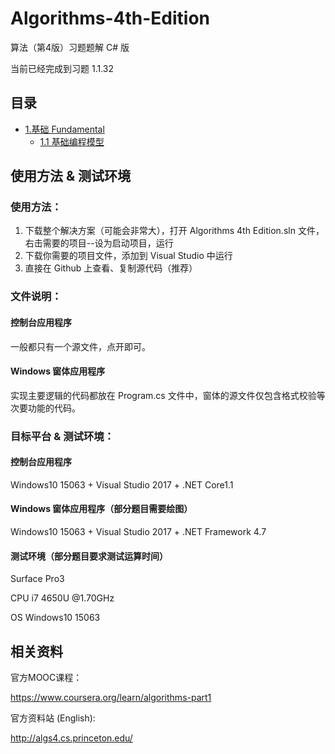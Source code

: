 # Algorithms-4th-Edition

算法（第4版）习题题解 C# 版  

当前已经完成到习题 1.1.32  

## 目录

- [1.基础 Fundamental](https://github.com/ikesnowy/Algorithms-4th-Edition-in-Csharp/tree/master/1%20Fundamental)
  - [1.1 基础编程模型](https://github.com/ikesnowy/Algorithms-4th-Edition-in-Csharp/tree/master/1%20Fundamental/1.1)

## 使用方法 & 测试环境

### 使用方法：  

1. 下载整个解决方案（可能会非常大），打开 Algorithms 4th Edition.sln 文件，右击需要的项目--设为启动项目，运行  
2. 下载你需要的项目文件，添加到 Visual Studio 中运行  
3. 直接在 Github 上查看、复制源代码（推荐）

### 文件说明：

#### 控制台应用程序  

一般都只有一个源文件，点开即可。

#### Windows 窗体应用程序

实现主要逻辑的代码都放在 Program.cs 文件中，窗体的源文件仅包含格式校验等次要功能的代码。  

### 目标平台 & 测试环境：  

#### 控制台应用程序  
Windows10 15063 + Visual Studio 2017 + .NET Core1.1  

#### Windows 窗体应用程序（部分题目需要绘图）  
Windows10 15063 + Visual Studio 2017 + .NET Framework 4.7  

#### 测试环境（部分题目要求测试运算时间）  
Surface Pro3

CPU i7 4650U @1.70GHz

OS Windows10 15063

## 相关资料  

官方MOOC课程： 

https://www.coursera.org/learn/algorithms-part1

官方资料站 (English):

http://algs4.cs.princeton.edu/
